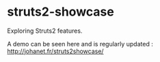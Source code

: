 # struts2-showcase

Exploring Struts2 features.

A demo can be seen here and is regularly updated : http://johanet.fr/struts2showcase/
